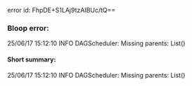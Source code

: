 error id: FhpDE+S1LAj9tzAIBUc/tQ==
### Bloop error:

25/06/17 15:12:10 INFO DAGScheduler: Missing parents: List()
#### Short summary: 

25/06/17 15:12:10 INFO DAGScheduler: Missing parents: List()